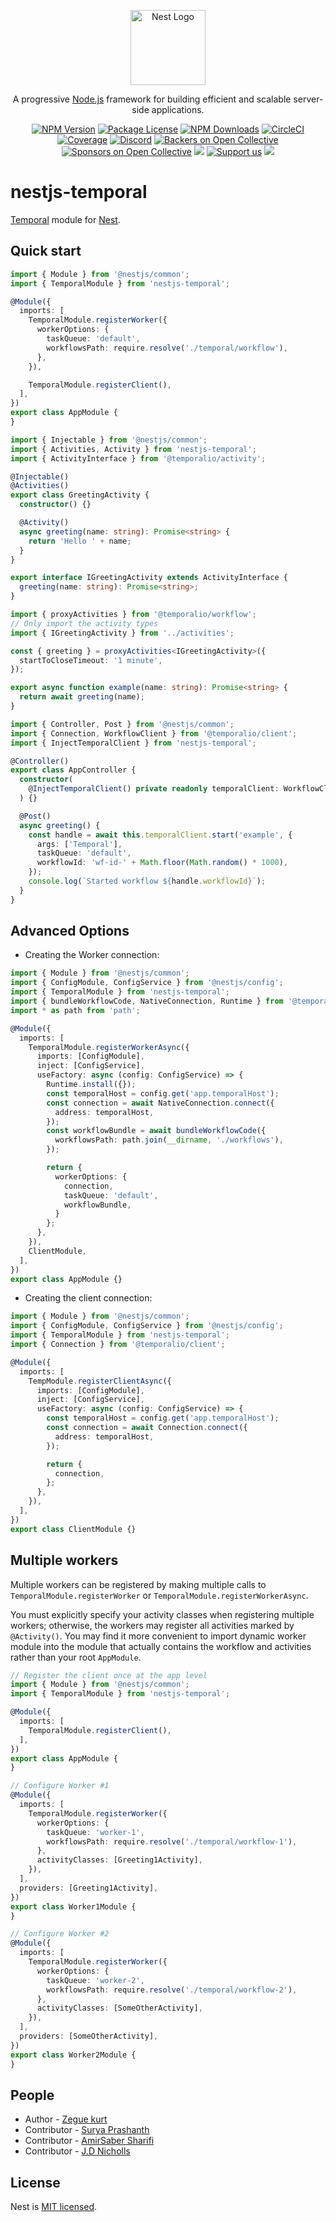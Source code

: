 <p align="center">
  <a href="http://nestjs.com/" target="blank"><img src="https://nestjs.com/img/logo-small.svg" width="120" alt="Nest Logo" /></a>
</p>

[circleci-image]: https://img.shields.io/circleci/build/github/nestjs/nest/master?token=abc123def456
[circleci-url]: https://circleci.com/gh/nestjs/nest

  <p align="center">A progressive <a href="http://nodejs.org" target="_blank">Node.js</a> framework for building efficient and scalable server-side applications.</p>
    <p align="center">
<a href="https://www.npmjs.com/~nestjscore" target="_blank"><img src="https://img.shields.io/npm/v/@nestjs/core.svg" alt="NPM Version" /></a>
<a href="https://www.npmjs.com/~nestjscore" target="_blank"><img src="https://img.shields.io/npm/l/@nestjs/core.svg" alt="Package License" /></a>
<a href="https://www.npmjs.com/~nestjscore" target="_blank"><img src="https://img.shields.io/npm/dm/@nestjs/core.svg" alt="NPM Downloads" /></a>
<a href="https://circleci.com/gh/nestjs/nest" target="_blank"><img src="https://img.shields.io/circleci/build/github/nestjs/nest/master" alt="CircleCI" /></a>
<a href="https://coveralls.io/github/nestjs/nest?branch=master" target="_blank"><img src="https://coveralls.io/repos/github/nestjs/nest/badge.svg?branch=master#9" alt="Coverage" /></a>
<a href="https://discord.gg/G7Qnnhy" target="_blank"><img src="https://img.shields.io/badge/discord-online-brightgreen.svg" alt="Discord"/></a>
<a href="https://opencollective.com/nest#backer" target="_blank"><img src="https://opencollective.com/nest/backers/badge.svg" alt="Backers on Open Collective" /></a>
<a href="https://opencollective.com/nest#sponsor" target="_blank"><img src="https://opencollective.com/nest/sponsors/badge.svg" alt="Sponsors on Open Collective" /></a>
  <a href="https://paypal.me/kamilmysliwiec" target="_blank"><img src="https://img.shields.io/badge/Donate-PayPal-ff3f59.svg"/></a>
    <a href="https://opencollective.com/nest#sponsor"  target="_blank"><img src="https://img.shields.io/badge/Support%20us-Open%20Collective-41B883.svg" alt="Support us"></a>
  <a href="https://twitter.com/nestframework" target="_blank"><img src="https://img.shields.io/twitter/follow/nestframework.svg?style=social&label=Follow"></a>
</p>

# nestjs-temporal

[Temporal](https://github.com/temporalio/sdk-typescript) module for [Nest](https://github.com/nestjs/nest).

## Quick start

```ts
import { Module } from '@nestjs/common';
import { TemporalModule } from 'nestjs-temporal';

@Module({
  imports: [
    TemporalModule.registerWorker({
      workerOptions: {
        taskQueue: 'default',
        workflowsPath: require.resolve('./temporal/workflow'),
      },
    }),

    TemporalModule.registerClient(),
  ],
})
export class AppModule {
}
```

```ts
import { Injectable } from '@nestjs/common';
import { Activities, Activity } from 'nestjs-temporal';
import { ActivityInterface } from '@temporalio/activity';

@Injectable()
@Activities()
export class GreetingActivity {
  constructor() {}

  @Activity()
  async greeting(name: string): Promise<string> {
    return 'Hello ' + name;
  }
}

export interface IGreetingActivity extends ActivityInterface {
  greeting(name: string): Promise<string>;
}
```

```ts
import { proxyActivities } from '@temporalio/workflow';
// Only import the activity types
import { IGreetingActivity } from '../activities';

const { greeting } = proxyActivities<IGreetingActivity>({
  startToCloseTimeout: '1 minute',
});

export async function example(name: string): Promise<string> {
  return await greeting(name);
}
```

```ts
import { Controller, Post } from '@nestjs/common';
import { Connection, WorkflowClient } from '@temporalio/client';
import { InjectTemporalClient } from 'nestjs-temporal';

@Controller()
export class AppController {
  constructor(
    @InjectTemporalClient() private readonly temporalClient: WorkflowClient,
  ) {}

  @Post()
  async greeting() {
    const handle = await this.temporalClient.start('example', {
      args: ['Temporal'],
      taskQueue: 'default',
      workflowId: 'wf-id-' + Math.floor(Math.random() * 1000),
    });
    console.log(`Started workflow ${handle.workflowId}`);
  }
}
```

## Advanced Options

- Creating the Worker connection:
```ts
import { Module } from '@nestjs/common';
import { ConfigModule, ConfigService } from '@nestjs/config';
import { TemporalModule } from 'nestjs-temporal';
import { bundleWorkflowCode, NativeConnection, Runtime } from '@temporalio/worker';
import * as path from 'path';

@Module({
  imports: [
    TemporalModule.registerWorkerAsync({
      imports: [ConfigModule],
      inject: [ConfigService],
      useFactory: async (config: ConfigService) => {
        Runtime.install({});
        const temporalHost = config.get('app.temporalHost');
        const connection = await NativeConnection.connect({
          address: temporalHost,
        });
        const workflowBundle = await bundleWorkflowCode({
          workflowsPath: path.join(__dirname, './workflows'),
        });

        return {
          workerOptions: {
            connection,
            taskQueue: 'default',
            workflowBundle,
          }
        };
      },
    }),
    ClientModule,
  ],
})
export class AppModule {}
```

- Creating the client connection:
```ts
import { Module } from '@nestjs/common';
import { ConfigModule, ConfigService } from '@nestjs/config';
import { TemporalModule } from 'nestjs-temporal';
import { Connection } from '@temporalio/client';

@Module({
  imports: [
    TempModule.registerClientAsync({
      imports: [ConfigModule],
      inject: [ConfigService],
      useFactory: async (config: ConfigService) => {
        const temporalHost = config.get('app.temporalHost');
        const connection = await Connection.connect({
          address: temporalHost,
        });

        return {
          connection,
        };
      },
    }),
  ],
})
export class ClientModule {}
```
## Multiple workers

Multiple workers can be registered by making multiple calls to `TemporalModule.registerWorker` or 
`TemporalModule.registerWorkerAsync`.

You must explicitly specify your activity classes when registering multiple workers; otherwise, the workers may 
register all activities marked by `@Activity()`. You may find it more convenient to import dynamic worker module into 
the module that actually contains the workflow and activities rather than your root `AppModule`. 

```ts
// Register the client once at the app level
import { Module } from '@nestjs/common';
import { TemporalModule } from 'nestjs-temporal';

@Module({
  imports: [
    TemporalModule.registerClient(),
  ],
})
export class AppModule {
}

// Configure Worker #1
@Module({
  imports: [
    TemporalModule.registerWorker({
      workerOptions: {
        taskQueue: 'worker-1',
        workflowsPath: require.resolve('./temporal/workflow-1'),
      },
      activityClasses: [Greeting1Activity],
    }),
  ],
  providers: [Greeting1Activity],
})
export class Worker1Module {
}

// Configure Worker #2
@Module({
  imports: [
    TemporalModule.registerWorker({
      workerOptions: {
        taskQueue: 'worker-2',
        workflowsPath: require.resolve('./temporal/workflow-2'),
      },
      activityClasses: [SomeOtherActivity],
    }),
  ],
  providers: [SomeOtherActivity],
})
export class Worker2Module {
}
``` 

## People

- Author - [Zegue kurt](https://github.com/KurtzL)
- Contributor - [Surya Prashanth](https://github.com/Prashant-Surya)
- Contributor - [AmirSaber Sharifi](https://github.com/amirsaber)
- Contributor - [J.D Nicholls](https://github.com/jdnichollsc)

## License

Nest is [MIT licensed](https://github.com/KurtzL/nestjs-temporal/blob/main/LICENCE).
